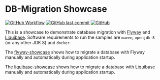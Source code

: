 # DB-Migration Showcase

[![GitHub Workflow](https://github.com/stephan-mueller/db-migration-showcase/actions/workflows/maven.yml/badge.svg)](https://github.com/stephan-mueller/db-migration-showcase/actions)
[![GitHub last commit](https://img.shields.io/github/last-commit/stephan-mueller/db-migration-showcase)](https://github.com/stephan-mueller/db-migration-showcase/commits)
[![GitHub](https://img.shields.io/github/license/stephan-mueller/db-migration-showcase)](https://github.com/stephan-mueller/db-migration-showcase/blob/master/LICENSE)

This is a showcase to demonstrate database migration with [Flyway](https://flywaydb.org/) and [Liquibase](https://www.liquibase.org). 
Software requirements to run the samples are `maven`, `openjdk-8` (or any other JDK 8) and `docker`.

The [flyway-showcase](flyway-showcase/README.md) shows how to migrate a database with Flyway manually and automatically during application startup.

The [liquibase-showcase](liquibase-showcase/README.md) shows how to migrate a database with Liquibase manually and automatically during application startup.


